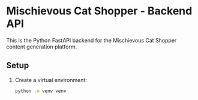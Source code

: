 # Mischievous Cat Shopper - Backend API

This is the Python FastAPI backend for the Mischievous Cat Shopper content generation platform.

## Setup

1. Create a virtual environment:
   ```bash
   python -m venv venv
